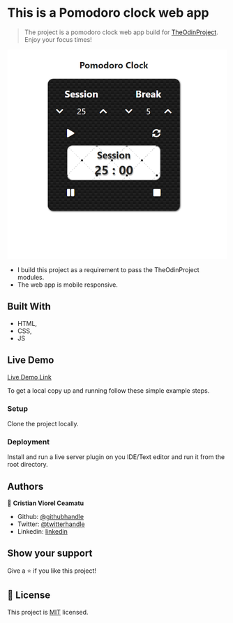 # This is a Pomodoro clock web app

> The project is a pomodoro clock web app build for [TheOdinProject](https://www.theodinproject.com/). Enjoy your focus times!

![screenshot](./app-screenshot-full.png)

- I build this project as a requirement to pass the TheOdinProject modules.
- The web app is mobile responsive.

## Built With

- HTML,
- CSS,
- JS

## Live Demo

[Live Demo Link](https://cristianceamatu.github.io/theOdinProject-pomodoro-clock/)


To get a local copy up and running follow these simple example steps.

### Setup

Clone the project locally.

### Deployment

Install and run a live server plugin on you IDE/Text editor and run it from the root directory.


## Authors

👤 **Cristian Viorel Ceamatu**

- Github: [@githubhandle](https://github.com/cristianCeamatu)
- Twitter: [@twitterhandle](https://twitter.com/CeamatuV)
- Linkedin: [linkedin](https://www.linkedin.com/in/ceamatu-cristian-viorel-7a5469136/)


## Show your support

Give a ⭐️ if you like this project!


## 📝 License

This project is [MIT](lic.url) licensed.
